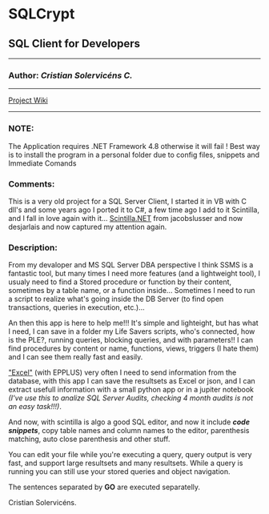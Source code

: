 # SQLCrypt
## SQL Client for Developers

***

### **Author:** _Cristian Solervicéns C._

***

[Project Wiki](https://github.com/CristianSolervicens/SQLCrypt/wiki)

***

### **NOTE:**
The Application requires .NET Framework 4.8 otherwise it will fail !
Best way is to install the program in a personal folder due to config files, snippets and Immediate Comands

### **Comments:** 

This is a very old project for a SQL Server Client, I started it in VB with C dll's and some years ago I 
ported it to C#, a few time ago I add to it Scintilla, and I fall in love again with it...
[Scintilla.NET](https://github.com/desjarlais/Scintilla.NET) from jacobslusser and now desjarlais and now
captured my attention again.

### Description:
From my devaloper and MS SQL Server DBA perspective I think SSMS is a fantastic tool, but many times I need
more features (and a lightweight tool), I usualy need to find a Stored procedure or function by their
content, sometimes by a table name, or a function inside...
Sometimes I need to run a script to realize what's going inside the DB Server (to find open transactions,
queries in execution, etc.)...

An then this app is here to help me!!!
It's simple and lighteight, but has what I need, I can save in a folder my Life Savers scripts, who's
connected, how is the PLE?, running queries, blocking queries, and with parameters!!
I can find procedures by content or name, functions, views, triggers (I hate them) and I can see them
really fast and easily. 

["Excel"](https://www.epplussoftware.com/) (with EPPLUS) very often I need to send information from the
database, with this app I can save the resultsets as Excel or json, and I can extract usefull information
with a small python app or in a jupiter notebook _(I've use this to analize SQL Server Audits, checking 4 
month audits is not an easy task!!!)_.

And now, with scintilla is algo a good SQL editor, and now it include ***code snippets***, copy table
names and column names to the editor, parenthesis matching, auto close parenthesis and other stuff.

You can edit your file while you're executing a query, query output is very fast, and support large
resultsets and many resultsets. While a query is running you can still use your stored queries and object
navigation.

The sentences separated by **GO** are executed separatelly.


Cristian Solervicéns.
